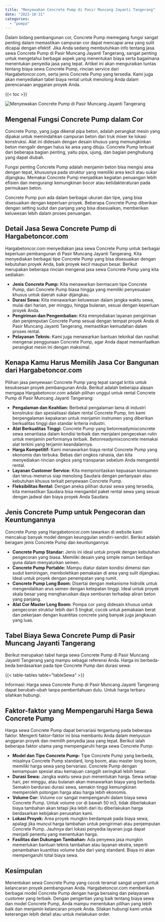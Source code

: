 ```yaml
---
title: "Menyewakan Concrete Pump di Pasir Muncang Jayanti Tangerang"
date: "2023-10-31"
categories: 
  - "pompa"
---
```




Dalam bidang pembangunan cor, Concrete Pump memegang fungsi sangat penting dalam memastikan campuran cor dapat mencapai area yang sulit dicapai dengan efektif. Jika Anda sedang membutuhkan info tentang jasa sewa Concrete Pump di Pasir Muncang Jayanti Tangerang, sangat penting untuk mengetahui berbagai aspek yang menentukan biaya serta bagaimana menentukan penyedia jasa yang tepat. Artikel ini akan menguraikan tuntas tentang biaya sewa Concrete Pump, rincian service dari Hargabetoncor.com, serta jenis Concrete Pump yang tersedia. Kami juga akan menyediakan tabel biaya rental untuk menolong Anda dalam perencanaan anggaran proyek Anda.

{{< toc >}}

![Menyewakan Concrete Pump di Pasir Muncang Jayanti Tangerang](https://hargareadymixid.github.io/pompa/concrete-pump%20(2).png)

## Mengenal Fungsi Concrete Pump dalam Cor

Concrete Pump, yang juga dikenal pipa beton, adalah perangkat mesin yang dipakai untuk memindahkan campuran beton dari truk mixer ke lokasi konstruksi. Alat ini didesain dengan desain khusus yang memungkinkan beton mengalir dengan halus ke area yang dituju. Concrete Pump terbuat dari beberapa bagian penting, yaitu pipa, ujung, dan bagian penghubung yang dapat diubah.

Fungsi penting Concrete Pump adalah menjamin beton bisa mengisi area dengan tepat, khususnya pada struktur yang memiliki area kecil atau sukar dijangkau. Memakai Concrete Pump menjadikan kegiatan penuangan lebih efisien dan mengurangi kemungkinan bocor atau ketidakteraturan pada permukaan beton.

Concrete Pump pun ada dalam berbagai ukuran dan tipe, yang bisa disesuaikan dengan keperluan proyek. Beberapa Concrete Pump diberikan dengan setting sudut dan panjang yang bisa disesuaikan, memberikan keluwesan lebih dalam proses penuangan.

## Detail Jasa Sewa Concrete Pump di Hargabetoncor.com

Hargabetoncor.com menyediakan jasa sewa Concrete Pump untuk berbagai keperluan pembangunan di Pasir Muncang Jayanti Tangerang. Kita menyediakan berbagai tipe Concrete Pump yang bisa disesuaikan dengan kebutuhan proyek Anda, baik proyek kecil maupun besar. Berikut merupakan beberapa rincian mengenai jasa sewa Concrete Pump yang kita sediakan:

- **Jenis Concrete Pump:** Kita menawarkan bermacam tipe Concrete Pump, dari Concrete Pump biasa hingga yang memiliki penyesuaian khusus untuk daerah sukar dijangkau.
- **Durasi Sewa:** Kita menawarkan keluwesan dalam jangka waktu sewa, mulai dari harian, per minggu, hingga bulanan, sesuai dengan keperluan proyek Anda.
- **Pengiriman dan Pengembalian:** Kita menyediakan layanan pengiriman dan penjemputan Concrete Pump sesuai dengan tempat proyek Anda di Pasir Muncang Jayanti Tangerang, memastikan kemudahan dalam proses rental.
- **Pelayanan Teknis:** Kami juga menawarkan bantuan teknikal dan nasihat mengenai penggunaan Concrete Pump, agar Anda dapat memanfaatkan perangkat mesin ini dengan maksimal.

## Kenapa Kamu Harus Memilih Jasa Cor Bangunan dari Hargabetoncor.com

Pilihan jasa penyewaan Concrete Pump yang tepat sangat kritis untuk kesuksesan proyek pembangunan Anda. Berikut adalah beberapa alasan mengapa Hargabetoncor.com adalah pilihan unggul untuk rental Concrete Pump di Pasir Muncang Jayanti Tangerang:

- **Pengalaman dan Keahlian:** Berbekal pengalaman lama di industri konstruksi dan spesialisasi dalam rental Concrete Pump, tim kami berpengalaman kepakaran untuk menjamin instrumen yang diberikan berkualitas tinggi dan standar kriteria industri.
- **Alat Berkualitas Tinggi:** Concrete Pump yang betonreadymixconcrete sewa senantiasa dalam kondisi terbaik dan menjalani pengecekan rutin untuk menjamin performanya terbaik. Betonreadymixconcrete memakai alat terkini yang terjamin keandalannya.
- **Harga Kompetitif:** Kami menawarkan biaya rental Concrete Pump yang ekonomis dan terbuka. Bebas dari ongkos rahasia, dan kita menyediakan rincian ongkos yang transparan sebelum Anda mengambil rental.
- **Layanan Customer Service:** Kita memprioritaskan kepuasan konsumen dan terus-menerus siap menolong Saudara dengan pertanyaan atau kebutuhan khusus terkait penyewaan Concrete Pump.
- **Fleksibilitas Rental:** Dengan aneka pilihan durasi sewa yang tersedia, kita memastikan Saudara bisa mengambil paket rental sewa yang sesuai dengan jadwal dan biaya proyek Anda Saudara.

## Jenis Concrete Pump untuk Pengecoran dan Keuntungannya

Concrete Pump yang Hargabetoncor.com tawarkan di website kami mencakup banyak model dengan keunggulan sendiri-sendiri. Berikut adalah beragam jenis Concrete Pump dan keuntungannya:

- **Concrete Pump Standar:** Jenis ini ideal untuk proyek dengan kebutuhan pengecoran yang biasa. Memiliki desain yang simple namun berdaya guna dalam menyalurkan semen.
- **Concrete Pump Portable:** Mampu diatur dalam kondisi dimensi dan sudut kemiringan, membolehkan pemakaian di area yang sulit dijangkau. Ideal untuk proyek dengan penempatan yang rumit.
- **Concrete Pump Long Boom:** Disertai dengan mekanisme hidrolik untuk mengendalikan arus semen dengan ketepatan tinggi. Ideal untuk proyek skala besar yang mengharuskan daya semburan terhadap aliran beton yang panjang.
- **Alat Cor Master Long Boom:** Pompa cor yang didesain khusus untuk pengecoran struktur lebih dari 5 tingkat, cocok untuk pemakaian berat dan pekerjaan dengan kuantitas concrete yang banyak juga jangkauan yang luas.

## Tabel Biaya Sewa Concrete Pump di Pasir Muncang Jayanti Tangerang

Berikut merupakan tabel harga sewa Concrete Pump di Pasir Muncang Jayanti Tangerang yang mampu sebagai referensi Anda. Harga ini berbeda-beda berdasarkan pada tipe Concrete Pump dan durasi sewa:

{{< table-tables table="tableSewa" >}}

Informasi: Harga sewa Concrete Pump di Pasir Muncang Jayanti Tangerang dapat berubah-ubah tanpa pemberitahuan dulu. Untuk harga terbaru silahkan hubungi.

## Faktor-faktor yang Mempengaruhi Harga Sewa Concrete Pump

Harga sewa Concrete Pump dapat bervariasi tergantung pada beberapa faktor. Mengerti faktor-faktor ini bisa membantu Anda dalam menyusun anggaran proyek dan memilih penyedia jasa yang tepat. Berikut ialah beberapa faktor utama yang mempengaruhi harga sewa Concrete Pump:

- **Model dan Tipe Concrete Pump:** Tipe Concrete Pump yang berbeda, misalnya Concrete Pump standard, long boom, atau master long boom, memiliki harga sewa yang bervariasi. Concrete Pump dengan kemampuan spesial atau kemajuan canggih seringkali lebih besar.
- **Durasi Sewa:** Jangka waktu sewa pun menentukan harga. Sewa setiap hari, per minggu, atau bulanan akan menawarkan biaya yang berbeda. Semakin berdurasi durasi sewa, semakin tinggi kemungkinan memperoleh potongan harga atau harga lebih ekonomis.
- **Volume Cor:** Volume cor sangat mempengaruhi dalam biaya sewa Concrete Pump. Untuk volume cor di bawah 50 m3, tidak diberlakukan biaya tambahan akan tetapi jika lebih dari itu diberlakukan harga berdasarkan kebijakan perusahan kami.
- **Lokasi Proyek:** Area proyek mungkin berdampak pada biaya sewa, apalagi jika muncul harga tambahan untuk pengiriman atau penjemputan Concrete Pump. Jauhnya dari lokasi penyedia layanan juga dapat menjadi penentu yang menentukan harga.
- **Fasilitas dan Dukungan Tambahan:** Ada penyewa jasa mungkin memerlukan bantuan teknis tambahan atau layanan ekstra, seperti penambahan kuantitas volume tube dari yang standard. Biaya ini akan mempengaruhi total biaya sewa.

## Kesimpulan

Menentukan sewa Concrete Pump yang cocok teramat sangat urgent untuk kelancaran proyek pembangunan Anda. Hargabetoncor.com memberikan berbagai model Concrete Pump dengan harga bersaing dan pelayanan customer yang terbaik. Dengan pengertian yang baik tentang biaya sewa dan model Concrete Pump, Anda mampu menentukan pilihan yang lebih baik dan menjamin kelancaran proyek Anda. Silakan hubungi kami untuk keterangan lebih detail atau untuk melakukan order.
